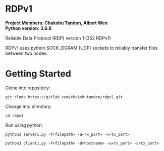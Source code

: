 # RDPv1

**Project Members: Chakshu Tandon, Albert Wen**  
**Python version: 3.6.8**

Reliable Data Protocol (RDP) version 1 (352 RDPv1)

RDPv1 uses python SOCK_DGRAM (UDP) sockets to reliably transfer files between two nodes.  


# Getting Started

Clone into repository:

`git clone https://gitlab.com/chakshutandon/rdpv1.git`

Change into directory:

`cd rdpv1`

Run using python:

`python3 server1.py -f<filepath> -u<rx_port> -v<tx_port>`

`python3 client1.py -f<filepath> -d<hostname> -u<rx_port> -v<tx_port>`

